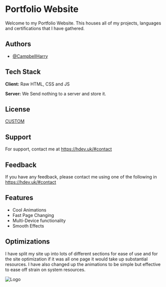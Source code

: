 
# Portfolio Website

Welcome to my Portfolio Website. This houses all of my projects, languages and certifications that I have gathered.


## Authors

- [@CampbellHarry](https://www.github.com/Campbellharry)


## Tech Stack

**Client:** Raw HTML, CSS and JS

**Server:** We Send nothing to a server and store it.



## License

[CUSTOM](https://hdev.uk/legal)


## Support

For support, contact me at https://hdev.uk/#contact


## Feedback

If you have any feedback, please contact me using one of the following in https://hdev.uk/#contact





## Features

- Cool Animations
- Fast Page Changing
- Multi-Device functionality
- Smooth Effects


## Optimizations

I have split my site up into lots of different sections for ease of use and for the site optimization if it was all one page it would take up substantial resources. I have also changed up the animations to be simple but effective to ease off strain on system resources.


![Logo](https://hdev.uk/img/H2.png)

